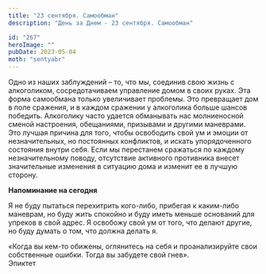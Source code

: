 ```yaml
---
title: "23 сентября. Самообман"
description: "День за Днем - 23 сентября. Самообман"

id: "267"
heroImage: ""
pubDate: 2023-05-04
moth: "sentyabr"
---
```


Одно из наших заблуждений – то, что мы, соединив свою жизнь с алкоголиком,
сосредотачиваем управление домом в своих руках. Эта форма самообмана только
увеличивает проблемы. Это превращает дом в поле сражения, и в каждом сражении
у алкоголика больше шансов победить. Алкоголику часто удается обманывать нас
молниеносной сменой настроения, обещаниями, призывами и другими маневрами. Это
лучшая причина для того, чтобы освободить свой ум и эмоции от незначительных,
но постоянных конфликтов, и искать упорядоченного состояния внутри себя. Если
мы перестанем сражаться по каждому незначительному поводу, отсутствие
активного противника внесет значительные изменения в ситуацию дома и изменит
ее в лучшую сторону.

**Напоминание на сегодня**

Я не буду пытаться перехитрить кого-либо, прибегая к каким-либо маневрам, но
буду жить спокойно и буду иметь меньше оснований для упреков в свой адрес. Я
освобожу свой ум от того, что делают другие, но буду думать о том, что должна
делать я.

«Когда вы кем-то обижены, оглянитесь на себя и проанализируйте свои
собственные ошибки. Тогда вы забудете свой гнев».  
Эпиктет

